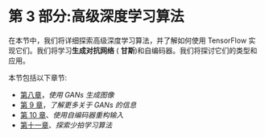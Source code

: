 

# 第 3 部分:高级深度学习算法

在本节中，我们将详细探索高级深度学习算法，并了解如何使用 TensorFlow 实现它们。我们将学习**生成对抗网络** ( **甘斯**)和自编码器。我们将探讨它们的类型和应用。

本节包括以下章节:

*   [第八章](b71eb1cb-af20-41ea-9e3d-26c7d0b956ba.xhtml)，*使用 GANs 生成图像*
*   [第 9 章](79a2bc1d-ac2a-4343-84c0-2befa1dc9377.xhtml)，*了解更多关于 GANs 的信息*
*   [第 10 章](3a37be5a-d097-4d77-8dae-744939bb7f30.xhtml)、*使用自编码器重构输入*
*   [第十一章](e26e9425-851c-4bd5-a72d-e57ae6f8fd2c.xhtml)、*探索少拍学习算法*